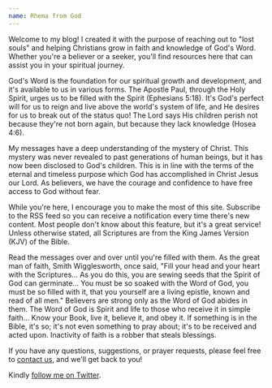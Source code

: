 ```yaml
---
name: Rhema from God
---
```


Welcome to my blog! I created it with the purpose of reaching out to "lost souls" and helping Christians grow in faith and knowledge of God's Word. Whether you're a believer or a seeker, you'll find resources here that can assist you in your spiritual journey.

God's Word is the foundation for our spiritual growth and development, and it's available to us in various forms. The Apostle Paul, through the Holy Spirit, urges us to be filled with the Spirit (Ephesians 5:18). It's God's perfect will for us to reign and live above the world's system of life, and He desires for us to break out of the status quo! The Lord says His children perish not because they're not born again, but because they lack knowledge (Hosea 4:6).

My messages have a deep understanding of the mystery of Christ. This mystery was never revealed to past generations of human beings, but it has now been disclosed to God's children. This is in line with the terms of the eternal and timeless purpose which God has accomplished in Christ Jesus our Lord. As believers, we have the courage and confidence to have free access to God without fear.

While you're here, I encourage you to make the most of this site. Subscribe to the RSS feed so you can receive a notification every time there's new content. Most people don't know about this feature, but it's a great service! Unless otherwise stated, all Scriptures are from the King James Version (KJV) of the Bible.

Read the messages over and over until you're filled with them. As the great man of faith, Smith Wigglesworth, once said, "Fill your head and your heart with the Scriptures... As you do this, you are sewing seeds that the Spirit of God can germinate... You must be so soaked with the Word of God, you must be so filled with it, that you yourself are a living epistle, known and read of all men." Believers are strong only as the Word of God abides in them. The Word of God is Spirit and life to those who receive it in simple faith... Know your Book, live it, believe it, and obey it. If something is in the Bible, it's so; it's not even something to pray about; it's to be received and acted upon. Inactivity of faith is a robber that steals blessings.

If you have any questions, suggestions, or prayer requests, please feel free to [contact us](mailto:info@rhemafromgod.com), and we'll get back to you!

Kindly [follow me on Twitter](https://twitter.com/rhemafromgod).
